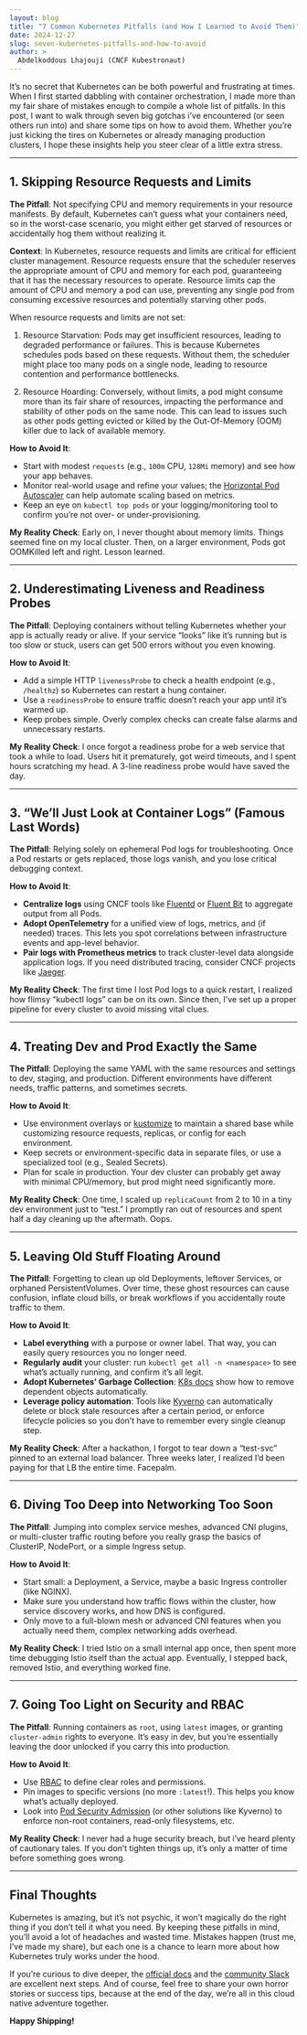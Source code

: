 ```yaml
---
layout: blog
title: "7 Common Kubernetes Pitfalls (and How I Learned to Avoid Them)"
date: 2024-12-27
slug: seven-kubernetes-pitfalls-and-how-to-avoid
author: >
  Abdelkoddous Lhajouji (CNCF Kubestronaut)
---
```


It’s no secret that Kubernetes can be both powerful and frustrating at times. When I first started dabbling with container orchestration, I made more than my fair share of mistakes enough to compile a whole list of pitfalls. In this post, I want to walk through seven big gotchas i’ve encountered (or seen others run into) and share some tips on how to avoid them. Whether you’re just kicking the tires on Kubernetes or already managing production clusters, I hope these insights help you steer clear of a little extra stress.

---

## 1. Skipping Resource Requests and Limits

**The Pitfall**: Not specifying CPU and memory requirements in your resource manifests. By default, Kubernetes can’t guess what your containers need, so in the worst-case scenario, you might either get starved of resources or accidentally hog them without realizing it.

**Context**:
In Kubernetes, resource requests and limits are critical for efficient cluster management. Resource requests ensure that the scheduler reserves the appropriate amount of CPU and memory for each pod, guaranteeing that it has the necessary resources to operate. Resource limits cap the amount of CPU and memory a pod can use, preventing any single pod from consuming excessive resources and potentially starving other pods.

When resource requests and limits are not set:

 1. Resource Starvation: Pods may get insufficient resources, leading to degraded performance or failures. This is because Kubernetes schedules pods based on these requests. Without them, the scheduler might place too many pods on a single node, leading to resource contention and performance bottlenecks.

 2. Resource Hoarding: Conversely, without limits, a pod might consume more than its fair share of resources, impacting the performance and stability of other pods on the same node. This can lead to issues such as other pods getting evicted or killed by the Out-Of-Memory (OOM) killer due to lack of available memory.

**How to Avoid It**:
- Start with modest `requests` (e.g., `100m` CPU, `128Mi` memory) and see how your app behaves.
- Monitor real-world usage and refine your values; the [Horizontal Pod Autoscaler](https://kubernetes.io/docs/tasks/run-application/horizontal-pod-autoscale/) can help automate scaling based on metrics.
- Keep an eye on `kubectl top pods` or your logging/monitoring tool to confirm you’re not over- or under-provisioning.

**My Reality Check**: Early on, I never thought about memory limits. Things seemed fine on my local cluster. Then, on a larger environment, Pods got OOMKilled left and right. Lesson learned.

---

## 2. Underestimating Liveness and Readiness Probes

**The Pitfall**: Deploying containers without telling Kubernetes whether your app is actually ready or alive. If your service “looks” like it’s running but is too slow or stuck, users can get 500 errors without you even knowing.

**How to Avoid It**:
- Add a simple HTTP `livenessProbe` to check a health endpoint (e.g., `/healthz`) so Kubernetes can restart a hung container.
- Use a `readinessProbe` to ensure traffic doesn’t reach your app until it’s warmed up.
- Keep probes simple. Overly complex checks can create false alarms and unnecessary restarts.

**My Reality Check**: I once forgot a readiness probe for a web service that took a while to load. Users hit it prematurely, got weird timeouts, and I spent hours scratching my head. A 3-line readiness probe would have saved the day.

---

## 3. “We’ll Just Look at Container Logs” (Famous Last Words)

**The Pitfall**: Relying solely on ephemeral Pod logs for troubleshooting. Once a Pod restarts or gets replaced, those logs vanish, and you lose critical debugging context.


**How to Avoid It**:
- **Centralize logs** using CNCF tools like [Fluentd](https://kubernetes.io/docs/concepts/cluster-administration/logging/#sidecar-container-with-a-logging-agent) or [Fluent Bit](https://fluentbit.io/) to aggregate output from all Pods.
- **Adopt OpenTelemetry** for a unified view of logs, metrics, and (if needed) traces. This lets you spot correlations between infrastructure events and app-level behavior.
- **Pair logs with Prometheus metrics** to track cluster-level data alongside application logs. If you need distributed tracing, consider CNCF projects like [Jaeger](https://www.jaegertracing.io/).

**My Reality Check**: The first time I lost Pod logs to a quick restart, I realized how flimsy “kubectl logs” can be on its own. Since then, I’ve set up a proper pipeline for every cluster to avoid missing vital clues.

---

## 4. Treating Dev and Prod Exactly the Same

**The Pitfall**: Deploying the same YAML with the same resources and settings to dev, staging, and production. Different environments have different needs, traffic patterns, and sometimes secrets.

**How to Avoid It**:
- Use environment overlays or [kustomize](https://kubernetes.io/docs/tasks/manage-kubernetes-objects/kustomization/) to maintain a shared base while customizing resource requests, replicas, or config for each environment.
- Keep secrets or environment-specific data in separate files, or use a specialized tool (e.g., Sealed Secrets).
- Plan for scale in production. Your dev cluster can probably get away with minimal CPU/memory, but prod might need significantly more.

**My Reality Check**: One time, I scaled up `replicaCount` from 2 to 10 in a tiny dev environment just to “test.” I promptly ran out of resources and spent half a day cleaning up the aftermath. Oops.

---

## 5. Leaving Old Stuff Floating Around

**The Pitfall**: Forgetting to clean up old Deployments, leftover Services, or orphaned PersistentVolumes. Over time, these ghost resources can cause confusion, inflate cloud bills, or break workflows if you accidentally route traffic to them.

**How to Avoid It**:
- **Label everything** with a purpose or owner label. That way, you can easily query resources you no longer need.
- **Regularly audit** your cluster: run `kubectl get all -n <namespace>` to see what’s actually running, and confirm it’s all legit.
- **Adopt Kubernetes’ Garbage Collection**: [K8s docs](https://kubernetes.io/docs/concepts/workloads/controllers/garbage-collection/) show how to remove dependent objects automatically.
- **Leverage policy automation**: Tools like [Kyverno](https://kyverno.io/) can automatically delete or block stale resources after a certain period, or enforce lifecycle policies so you don’t have to remember every single cleanup step.

**My Reality Check**: After a hackathon, I forgot to tear down a “test-svc” pinned to an external load balancer. Three weeks later, I realized I’d been paying for that LB the entire time. Facepalm.

---

## 6. Diving Too Deep into Networking Too Soon

**The Pitfall**: Jumping into complex service meshes, advanced CNI plugins, or multi-cluster traffic routing before you really grasp the basics of ClusterIP, NodePort, or a simple Ingress setup.

**How to Avoid It**:
- Start small: a Deployment, a Service, maybe a basic Ingress controller (like NGINX).
- Make sure you understand how traffic flows within the cluster, how service discovery works, and how DNS is configured.
- Only move to a full-blown mesh or advanced CNI features when you actually need them, complex networking adds overhead.

**My Reality Check**: I tried Istio on a small internal app once, then spent more time debugging Istio itself than the actual app. Eventually, I stepped back, removed Istio, and everything worked fine.

---

## 7. Going Too Light on Security and RBAC

**The Pitfall**: Running containers as `root`, using `latest` images, or granting `cluster-admin` rights to everyone. It’s easy in dev, but you’re essentially leaving the door unlocked if you carry this into production.

**How to Avoid It**:
- Use [RBAC](https://kubernetes.io/docs/reference/access-authn-authz/rbac/) to define clear roles and permissions.
- Pin images to specific versions (no more `:latest`!). This helps you know what’s actually deployed.
- Look into [Pod Security Admission](https://kubernetes.io/docs/concepts/security/pod-security-admission/) (or other solutions like Kyverno) to enforce non-root containers, read-only filesystems, etc.

**My Reality Check**: I never had a huge security breach, but i’ve heard plenty of cautionary tales. If you don’t tighten things up, it’s only a matter of time before something goes wrong.

---

## Final Thoughts

Kubernetes is amazing, but it’s not psychic, it won’t magically do the right thing if you don’t tell it what you need. By keeping these pitfalls in mind, you’ll avoid a lot of headaches and wasted time. Mistakes happen (trust me, I’ve made my share), but each one is a chance to learn more about how Kubernetes truly works under the hood.

If you’re curious to dive deeper, the [official docs](https://kubernetes.io/docs/home/) and the [community Slack](http://slack.kubernetes.io/) are excellent next steps. And of course, feel free to share your own horror stories or success tips, because at the end of the day, we’re all in this cloud native adventure together.

**Happy Shipping!**
